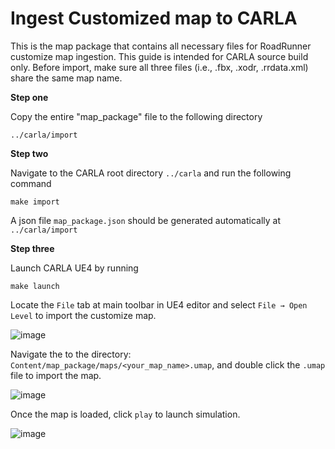 # Ingest Customized map to CARLA

This is the map package that contains all necessary files for RoadRunner customize map ingestion. This guide is intended for CARLA source build only. Before import, make sure all three files (i.e., .fbx, .xodr, .rrdata.xml) share  the same map name.

**Step one** 

Copy the entire "map_package" file to the following directory 
``` directory
../carla/import
```

**Step two** 

Navigate to the CARLA root directory ```../carla``` and run the following command 
``` terminal
make import
``` 

A json file ```map_package.json``` should be generated automatically at ```../carla/import``` 

**Step three** 

Launch CARLA UE4 by running 
```terminal 
make launch
``` 

Locate the ```File``` tab at main toolbar in UE4 editor and select ```File → Open Level``` to import the customize map.


![image](https://user-images.githubusercontent.com/74442573/113051729-4ed8d880-9174-11eb-9753-dcfb87fd90f6.png)

Navigate the to the directory: ```Content/map_package/maps/<your_map_name>.umap```, and double click the ```.umap``` file to import the map. 


![image](https://user-images.githubusercontent.com/74442573/113051751-55675000-9174-11eb-90b8-fa1ed57897c6.png)


Once the map is loaded, click ```play``` to launch simulation. 

![image](https://user-images.githubusercontent.com/74442573/113051797-61531200-9174-11eb-865b-9660f82d1434.png)
